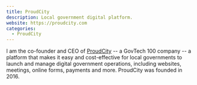 ```yaml
---
title: ProudCity
description: Local government digital platform.
website: https://proudcity.com
categories:
  - ProudCity
---
```


I am the co-founder and CEO of [ProudCity](https://proudcity.com) -- a GovTech 100 company -- a platform that makes it easy and cost-effective for local governments to launch and manage digital government operations, including websites, meetings, online forms, payments and more. ProudCity was founded in 2016.